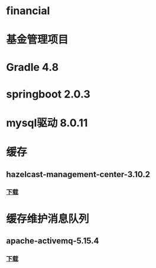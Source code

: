# financial
# 基金管理项目
# Gradle 4.8
# springboot 2.0.3
# mysql驱动 8.0.11

# 缓存
## hazelcast-management-center-3.10.2
### [下载](https://download.hazelcast.com/management-center/hazelcast-management-center-3.10.2.zip)

# 缓存维护消息队列
## apache-activemq-5.15.4
### [下载](http://mirrors.hust.edu.cn/apache//activemq/5.15.4/apache-activemq-5.15.4-bin.zip)
